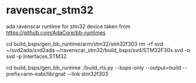 # ravenscar_stm32
ada ravenscar runtime for stm32 device
taken from https://github.com/AdaCore/bb-runtimes

cd  build_bsps/gen_bb_runtime/arm/stm32/stm32f303
rm -rf svd
~/svd2ada/svd2ada ~/ravenscar_stm32/build_bsps/svd/STM32F30x.svd -o svd -p Interfaces.STM32

cd  build_bsps/gen_bb_runtime
./build_rts.py --bsps-only --output=build --prefix=arm-eabi/lib/gnat --link stm32f303

